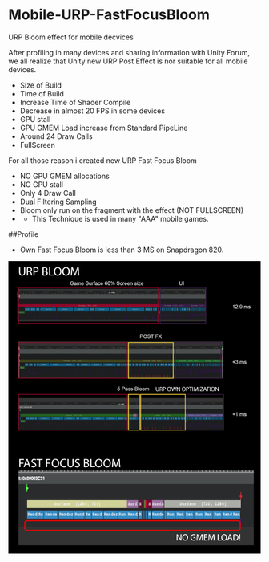 # Mobile-URP-FastFocusBloom
URP Bloom effect for mobile decvices

After profiling in many devices and sharing information with Unity Forum, we all realize that Unity new URP Post Effect is nor suitable for all mobile devices.

- Size of Build 
- Time of Build
- Increase Time of Shader Compile
- Decrease in almost 20 FPS in some devices
- GPU stall
- GPU GMEM Load increase from Standard PipeLine
- Around 24 Draw Calls
- FullScreen

For all those reason i created new URP Fast Focus Bloom

- NO GPU GMEM allocations
- NO GPU stall
- Only 4 Draw Call
- Dual Filtering Sampling
- Bloom only run on the fragment with the effect (NOT FULLSCREEN)
- - This Technique is used in many "AAA" mobile games.

##Profile

- Own Fast Focus Bloom is less than 3 MS on Snapdragon 820.

![Image](https://github.com/resetme/Mobile-URP-FastFocusBloom/blob/main/GitFiles/OPT.png)


